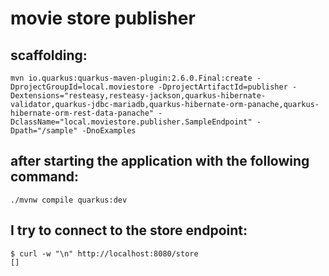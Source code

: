 # movie store publisher

## scaffolding:
```
mvn io.quarkus:quarkus-maven-plugin:2.6.0.Final:create -DprojectGroupId=local.moviestore -DprojectArtifactId=publisher -Dextensions="resteasy,resteasy-jackson,quarkus-hibernate-validator,quarkus-jdbc-mariadb,quarkus-hibernate-orm-panache,quarkus-hibernate-orm-rest-data-panache" -DclassName="local.moviestore.publisher.SampleEndpoint" -Dpath="/sample" -DnoExamples
```

## after starting the application with the following command:
```
./mvnw compile quarkus:dev
```

## I try to connect to the store endpoint:
```
$ curl -w "\n" http://localhost:8080/store
[]
```
